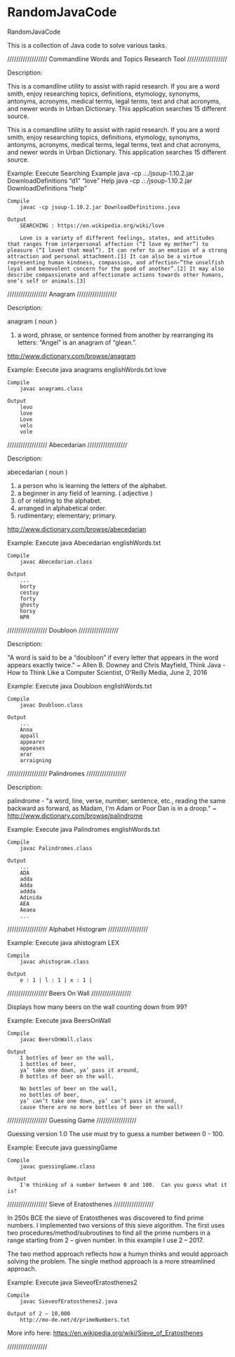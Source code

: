 # RandomJavaCode
RandomJavaCode

This is a collection of Java code to solve various tasks.


////////////////// Commandline Words and Topics Research Tool  //////////////////

Description:

This is a comandline utility to assist with rapid research. If you are a word smith, enjoy researching topics, definitions, etymology, synonyms, antonyms, acronyms, medical terms, legal terms, text and chat acronyms, and newer words in Urban Dictionary. This application searches 15 different source.

This is a comandline utility to assist with rapid research. If you are a word smith, enjoy researching topics, definitions, etymology, synonyms, antonyms, acronyms, medical terms, legal terms, text and chat acronyms, and newer words in Urban Dictionary. This application searches 15 different source.

Example: 
	Execute
		Searching Example
		java -cp .:./jsoup-1.10.2.jar DownloadDefinitions “d1” “love”
		Help
		java -cp .:./jsoup-1.10.2.jar DownloadDefinitions “help”	

	Compile
		javac -cp jsoup-1.10.2.jar DownloadDefinitions.java

	Output 
		SEARCHING : https://en.wikipedia.org/wiki/love

		Love is a variety of different feelings, states, and attitudes that ranges from interpersonal affection (“I love my mother”) to pleasure (“I loved that meal”). It can refer to an emotion of a strong attraction and personal attachment.[1] It can also be a virtue representing human kindness, compassion, and affection—”the unselfish loyal and benevolent concern for the good of another”.[2] It may also describe compassionate and affectionate actions towards other humans, one’s self or animals.[3]


////////////////// Anagram  //////////////////

Description:

anagram ( noun )
1. a word, phrase, or sentence formed from another by rearranging its letters: “Angel” is an anagram of “glean.”.

http://www.dictionary.com/browse/anagram

Example: 
	Execute
		java anagrams englishWords.txt love

	Compile
		javac anagrams.class

	Output 
		levo
		love
		Love
		velo
		vole


////////////////// Abecedarian  //////////////////

Description:

abecedarian ( noun )
1. a person who is learning the letters of the alphabet.
2. a beginner in any field of learning.
( adjective )
3. of or relating to the alphabet.
4. arranged in alphabetical order.
5. rudimentary; elementary; primary.

http://www.dictionary.com/browse/abecedarian

Example: 
	Execute
		java Abecedarian englishWords.txt

	Compile
		javac Abecedarian.class

	Output 
		...
		borty 
		cestuy
		forty
		ghosty
		horsy
		NPR

////////////////// Doubloon  //////////////////

Description:

"A word is said to be a “doubloon” if every letter that appears in the word appears
exactly twice." ~ Allen B. Downey and Chris Mayfield, Think Java - How to Think Like a Computer Scientist, O'Reilly Media, June 2, 2016 

Example: 
	Execute
		java Doubloon englishWords.txt

	Compile
		javac Doubloon.class

	Output 
		...
		Anna
		appall
		appearer
		appeases
		arar
		arraigning


////////////////// Palindromes  //////////////////

Description:

palindrome - "a word, line, verse, number, sentence, etc., reading the same backward as forward, as Madam, I'm Adam or Poor Dan is in a droop." ~ http://www.dictionary.com/browse/palindrome

Example: 
	Execute
		java Palindromes englishWords.txt

	Compile
		javac Palindromes.class

	Output 
		...
		ADA
		adda
		Adda
		addda
		Adinida
		AEA
		Aeaea
		...


////////////////// Alphabet Histogram  //////////////////

Example: 
	Execute
		java ahistogram LEX

	Compile
		javac ahistogram.class

	Output 
		e : 1 | l : 1 | x : 1 |

////////////////// Beers On Wall //////////////////

Displays how many beers on the wall counting down from 99?

Example: 
	Execute
		java BeersOnWall

	Compile
		javac BeersOnWall.class

	Output 
		1 bottles of beer on the wall,
		1 bottles of beer,
		ya’ take one down, ya’ pass it around,
		0 bottles of beer on the wall. 
		
		No bottles of beer on the wall,
		no bottles of beer,
		ya’ can’t take one down, ya’ can’t pass it around,
		cause there are no more bottles of beer on the wall!

////////////////// Guessing Game //////////////////

Guessing version 1.0
The use must try to guess a number between 0 - 100.

Example: 
	Execute
		java guessingGame

	Compile
		javac guessingGame.class

	Output 
		I'm thinking of a number between 0 and 100.  Can you guess what it is?


////////////////// Sieve of Eratosthenes //////////////////

In 250s BCE the sieve of Eratosthenes was discovered to find prime numbers.  I implemented two versions of this sieve algorithm.  The first uses two procedures/method/subroutines to find all the prime numbers in a range starting from 2 – given number.  In this example I use 2 – 2017.

The two method approach reflects how a humyn thinks and would approach solving the problem.  The single method approach is a more streamlined approach. 

Example: 
	Execute
		java SieveofEratosthenes2

	Compile
		javac SieveofEratosthenes2.java

	Output of 2 – 10,000
		http://mo-de.net/d/primeNumbers.txt

More info here:  https://en.wikipedia.org/wiki/Sieve_of_Eratosthenes


//////////////////


